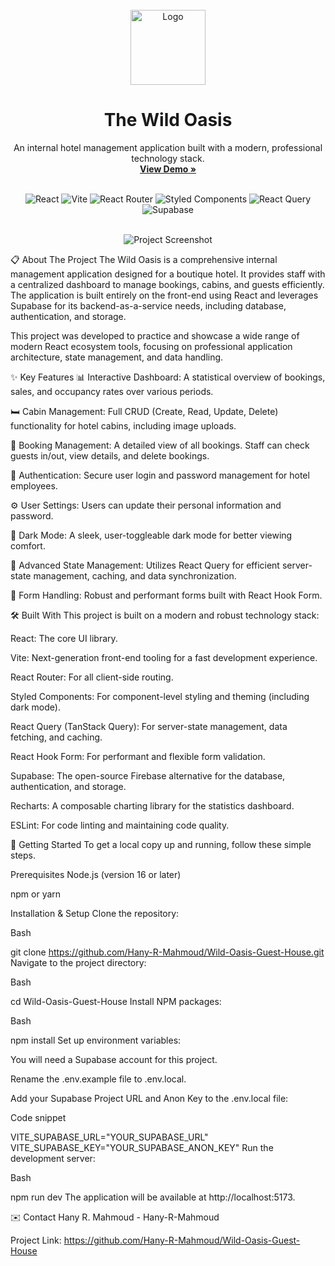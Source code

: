 <br/>
<div align="center">
<img src="https://i.imgur.com/rN5gVGe.png" alt="Logo" width="120" height="120">

<h1 align="center">The Wild Oasis</h1>

<p align="center">
An internal hotel management application built with a modern, professional technology stack.
<br />
<a href="https://wild-oasis-guest-house.vercel.app/"><strong>View Demo »</strong></a>
<br />
<br />
</p>
</div>

<div align="center">
<img src="https://www.google.com/search?q=https://img.shields.io/badge/React-61DAFB%3Fstyle%3Dfor-the-badge%26logo%3Dreact%26logoColor%3Dblack" alt="React">
<img src="https://www.google.com/search?q=https://img.shields.io/badge/Vite-646CFF%3Fstyle%3Dfor-the-badge%26logo%3Dvite%26logoColor%3Dwhite" alt="Vite">
<img src="https://www.google.com/search?q=https://img.shields.io/badge/React_Router-CA4245%3Fstyle%3Dfor-the-badge%26logo%3Dreact-router%26logoColor%3Dwhite" alt="React Router">
<img src="https://img.shields.io/badge/Styled_Components-DB7093?style=for-the-badge&logo=styled-components&logoColor=white" alt="Styled Components">
<img src="https://img.shields.io/badge/React_Query-FF4154?style=for-the-badge&logo=react-query&logoColor=white" alt="React Query">
<img src="https://www.google.com/search?q=https://img.shields.io/badge/Supabase-3FCF8E%3Fstyle%3Dfor-the-badge%26logo%3Dsupabase%26logoColor%3Dwhite" alt="Supabase">
</div>

<br/>

<p align="center">
<img src="https://tinyurl.com/24bd9s33" alt="Project Screenshot">
</p>

📋 About The Project
The Wild Oasis is a comprehensive internal management application designed for a boutique hotel. It provides staff with a centralized dashboard to manage bookings, cabins, and guests efficiently. The application is built entirely on the front-end using React and leverages Supabase for its backend-as-a-service needs, including database, authentication, and storage.

This project was developed to practice and showcase a wide range of modern React ecosystem tools, focusing on professional application architecture, state management, and data handling.

✨ Key Features
📊 Interactive Dashboard: A statistical overview of bookings, sales, and occupancy rates over various periods.

🛏️ Cabin Management: Full CRUD (Create, Read, Update, Delete) functionality for hotel cabins, including image uploads.

📅 Booking Management: A detailed view of all bookings. Staff can check guests in/out, view details, and delete bookings.

🔐 Authentication: Secure user login and password management for hotel employees.

⚙️ User Settings: Users can update their personal information and password.

🌙 Dark Mode: A sleek, user-toggleable dark mode for better viewing comfort.

🚀 Advanced State Management: Utilizes React Query for efficient server-state management, caching, and data synchronization.

📝 Form Handling: Robust and performant forms built with React Hook Form.

🛠️ Built With
This project is built on a modern and robust technology stack:

React: The core UI library.

Vite: Next-generation front-end tooling for a fast development experience.

React Router: For all client-side routing.

Styled Components: For component-level styling and theming (including dark mode).

React Query (TanStack Query): For server-state management, data fetching, and caching.

React Hook Form: For performant and flexible form validation.

Supabase: The open-source Firebase alternative for the database, authentication, and storage.

Recharts: A composable charting library for the statistics dashboard.

ESLint: For code linting and maintaining code quality.

🚀 Getting Started
To get a local copy up and running, follow these simple steps.

Prerequisites
Node.js (version 16 or later)

npm or yarn

Installation & Setup
Clone the repository:

Bash

git clone https://github.com/Hany-R-Mahmoud/Wild-Oasis-Guest-House.git
Navigate to the project directory:

Bash

cd Wild-Oasis-Guest-House
Install NPM packages:

Bash

npm install
Set up environment variables:

You will need a Supabase account for this project.

Rename the .env.example file to .env.local.

Add your Supabase Project URL and Anon Key to the .env.local file:

Code snippet

VITE_SUPABASE_URL="YOUR_SUPABASE_URL"
VITE_SUPABASE_KEY="YOUR_SUPABASE_ANON_KEY"
Run the development server:

Bash

npm run dev
The application will be available at http://localhost:5173.

✉️ Contact
Hany R. Mahmoud - Hany-R-Mahmoud

Project Link: https://github.com/Hany-R-Mahmoud/Wild-Oasis-Guest-House







